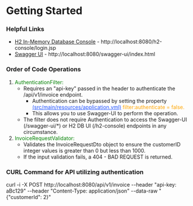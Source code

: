 # Getting Started

### Helpful Links
* [H2 In-Memory Database Console](http://localhost:8080/h2-console/login.jsp) - http://localhost:8080/h2-console/login.jsp
* [Swagger UI](http://localhost:8080/swagger-ui/index.html) - http://localhost:8080/swagger-ui/index.html

### Order of Code Operations
1. <span style="color:green">AuthenticationFilter:</span>
   * Requires an "api-key" passed in the header to authenticate the /api/v1/invoice endpoint.
      * Authentication can be bypassed by setting the property <span style="color:#1F51FF"><ins>(src/main/resources/application.yml)</ins></span> <span style="color:orange">filter:authenticate = false.</span>
      * This allows you to use Swagger-UI to perform the operation.
   * The filter does not require Authentication to access the Swagger-UI (/swagger-ui/*) or H2 DB UI (/h2-console) endpoints in any circumstance.
2. <span style="color:green">InvoiceRequestValidator:</span>
   * Validates the InvoiceRequestDto object to ensure the customerID integer values is greater than 0 but less than 1000.
   * If the input validation fails, a 404 - BAD REQUEST is returned.

### CURL Command for API utilizing authentication
curl -i -X POST http://localhost:8080/api/v1/invoice --header "api-key: aBc129" --header "Content-Type: application/json" --data-raw "{\"customerId\": 2}"


